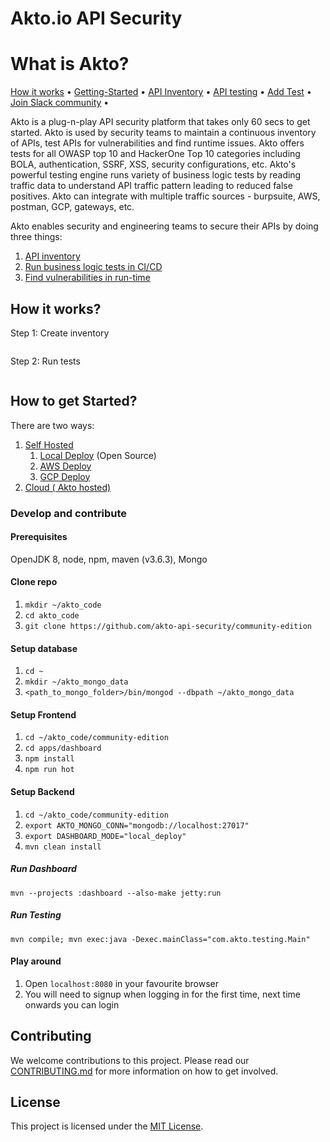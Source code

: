 # Akto.io API Security

# What is Akto?

[How it works](https://docs.akto.io/#how-it-works) • [Getting-Started](https://docs.akto.io/#how-to-get-started) • [API Inventory](https://docs.akto.io/api-inventory/api-collections) • [API testing](https://docs.akto.io/testing/run-test) • [Add Test](https://docs.akto.io/testing/test-library) • [Join Slack community](https://join.slack.com/t/aktocommunity/shared\_invite/zt-1nqfw3knb-XO\~r7UZyzD9f8\_Ddm4R1lg) •

Akto is a plug-n-play API security platform that takes only 60 secs to get started. Akto is used by security teams to maintain a continuous inventory of APIs, test APIs for vulnerabilities and find runtime issues. Akto offers tests for all OWASP top 10 and HackerOne Top 10 categories including BOLA, authentication, SSRF, XSS, security configurations, etc. Akto's powerful testing engine runs variety of business logic tests by reading traffic data to understand API traffic pattern leading to reduced false positives. Akto can integrate with multiple traffic sources - burpsuite, AWS, postman, GCP, gateways, etc.

Akto enables security and engineering teams to secure their APIs by doing three things:

1. [API inventory](https://docs.akto.io/api-inventory/api-collections)
2. [Run business logic tests in CI/CD](https://docs.akto.io/testing/run-test)
3. [Find vulnerabilities in run-time](https://docs.akto.io/api-inventory/sensitive-data)

## How it works?

Step 1: Create inventory

<figure><img src="https://2145800921-files.gitbook.io/~/files/v0/b/gitbook-x-prod.appspot.com/o/spaces%2FRc4KTKGprZI2sPWKoaLe%2Fuploads%2FRXIYBFFP0cIi5gyJ02ZD%2FScreenshot%202023-01-26%20at%205.07.03%20PM.png?alt=media&token=d2976b86-d0cf-40f6-b17a-2611adceea05" alt=""><figcaption></figcaption></figure>

Step 2: Run tests

<figure><img src="https://2145800921-files.gitbook.io/~/files/v0/b/gitbook-x-prod.appspot.com/o/spaces%2FRc4KTKGprZI2sPWKoaLe%2Fuploads%2FPBJv5INL2k1UZOUXPbOG%2FScreenshot%202023-01-26%20at%205.08.19%20PM.png?alt=media&token=511b637c-1558-434a-b606-7983d24006a9" alt=""><figcaption></figcaption></figure>

## How to get Started?

There are two ways:

1. [Self Hosted](https://docs.akto.io/getting-started/quick-start-with-akto-self-hosted)
   1. [Local Deploy](https://docs.akto.io/getting-started/quick-start-with-akto-self-hosted/local-deploy) (Open Source)
   2. [AWS Deploy](https://docs.akto.io/getting-started/quick-start-with-akto-self-hosted/aws-deploy)
   3. [GCP Deploy](https://docs.akto.io/getting-started/quick-start-with-akto-self-hosted/gcp-deploy)
2. [Cloud ( Akto hosted)](https://docs.akto.io/getting-started/quick-start-with-akto-cloud)

### Develop and contribute

#### Prerequisites
OpenJDK 8, node, npm, maven (v3.6.3), Mongo


#### Clone repo
1. `mkdir ~/akto_code`
2. `cd akto_code`
3. `git clone https://github.com/akto-api-security/community-edition`

#### Setup database

1. `cd ~`
2. `mkdir ~/akto_mongo_data`
3. `<path_to_mongo_folder>/bin/mongod --dbpath ~/akto_mongo_data`

#### Setup Frontend

1. `cd ~/akto_code/community-edition`
2. `cd apps/dashboard`
3. `npm install`
4. `npm run hot`

#### Setup Backend
1. `cd ~/akto_code/community-edition`
2. `export AKTO_MONGO_CONN="mongodb://localhost:27017"`
3. `export DASHBOARD_MODE="local_deploy"`
4. `mvn clean install`

##### Run Dashboard
`mvn --projects :dashboard --also-make jetty:run`

##### Run Testing
`mvn compile; mvn exec:java -Dexec.mainClass="com.akto.testing.Main"`

#### Play around
1. Open `localhost:8080` in your favourite browser
2. You will need to signup when logging in for the first time, next time onwards you can login

## Contributing

We welcome contributions to this project. Please read our [CONTRIBUTING.md](CONTRIBUTING.md) for more information on how to get involved.

## License

This project is licensed under the [MIT License](LICENSE).
